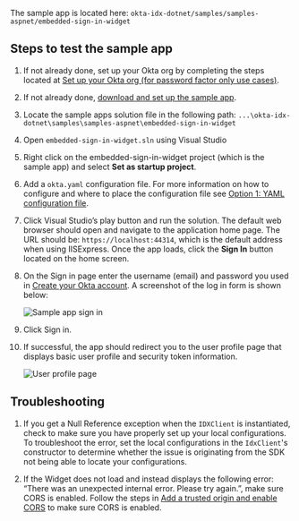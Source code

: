 The sample app is located here: `okta-idx-dotnet/samples/samples-aspnet/embedded-sign-in-widget`

## Steps to test the sample app

1. If not already done, set up your Okta org by completing the steps located at
   [Set up your Okta org (for password factor only use cases)](/docs/guides/oie-embedded-common-org-setup/aspnet/main/#set-up-your-okta-org-for-password-factor-only-use-cases).
1. If not already done,
   [download and set up the sample app](/docs/guides/oie-embedded-common-download-setup-app/aspnet/main/).
1. Locate the sample apps solution file in the following path:
`...\okta-idx-dotnet\samples\samples-aspnet\embedded-sign-in-widget`
1. Open `embedded-sign-in-widget.sln` using Visual Studio
1. Right click on the embedded-sign-in-widget project (which is the sample app)
   and select **Set as startup project**.
1. Add a `okta.yaml` configuration file. For more information on how to configure
   and where to place the configuration file see [Option 1: YAML configuration file](/docs/guides/oie-embedded-common-download-setup-app/aspnet/main/#option-1-configuration-file).
1. Click Visual Studio’s play button and run the solution. The default web browser
   should open and navigate to the application home page. The URL should be:
   `https://localhost:44314`,  which is the default address when using IISExpress.
   Once the app loads, click the **Sign In** button located on the home screen.
1. On the Sign in page enter the username (email) and password you used in
   [Create your Okta account](/docs/guides/oie-embedded-common-org-setup/aspnet/main/#create-your-okta-account).
   A screenshot of the log in form is shown below:

   <div class="common-image-format">

    ![Sample app sign in](/img/oie-embedded-sdk/oie-embedded-widget-sample-app-signin.png
   "Sample app sign in")

   </div>

1. Click Sign in.
1. If successful, the app should redirect you to the user profile page that displays
   basic user profile and security token information.

   <div class="common-image-format">

    ![User profile page](/img/oie-embedded-sdk/oie-embedded-sdk-sample-app-user-profile-page.png
   "User profile page")

   </div>

## Troubleshooting

1. If you get a Null Reference exception when the `IDXClient` is
   instantiated, check to make sure you have properly set up your local
   configurations. To troubleshoot the error, set the local configurations
   in the `IdxClient`'s constructor to determine whether the issue is
   originating from the SDK not being able to locate your configurations.

1. If the Widget does not load and instead displays the following error:
   “There was an unexpected internal error. Please try again.”,
   make sure CORS is enabled. Follow the steps in
   [Add a trusted origin and enable CORS](/docs/guides/oie-embedded-common-org-setup/aspnet/main/#step-3-add-a-trusted-origin-and-enable-cors)
   to make sure CORS is enabled.
